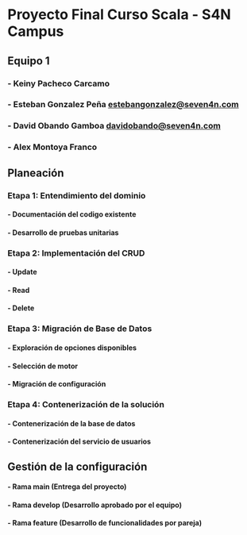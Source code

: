 # Proyecto Final Curso Scala - S4N Campus

## Equipo 1
### - Keiny Pacheco Carcamo
### - Esteban Gonzalez Peña estebangonzalez@seven4n.com
### - David Obando Gamboa davidobando@seven4n.com
### - Alex Montoya Franco

## Planeación

### Etapa 1: Entendimiento del dominio
#### - Documentación del codigo existente
#### - Desarrollo de pruebas unitarias

### Etapa 2: Implementación del CRUD
#### - Update
#### - Read
#### - Delete

### Etapa 3: Migración de Base de Datos
#### - Exploración de opciones disponibles
#### - Selección de motor
#### - Migración de configuración

### Etapa 4: Contenerización de la solución
#### - Contenerización de la base de datos
#### - Contenerización del servicio de usuarios

## Gestión de la configuración
#### - Rama main (Entrega del proyecto)
#### - Rama develop (Desarrollo aprobado por el equipo)
#### - Rama feature (Desarrollo de funcionalidades por pareja)
